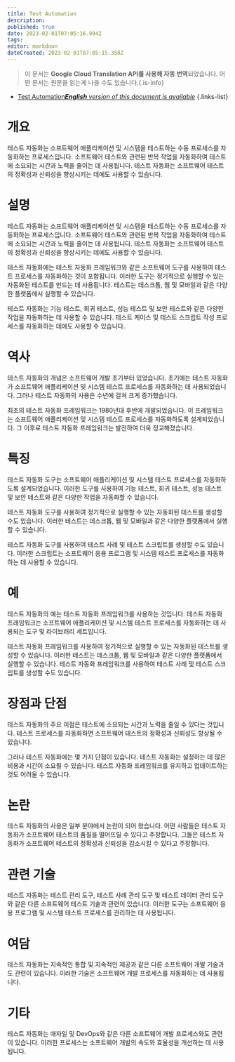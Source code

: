 ```yaml
---
title: Test Automation
description: 
published: true
date: 2023-02-01T07:05:16.994Z
tags: 
editor: markdown
dateCreated: 2023-02-01T07:05:15.358Z
---
```


> 이 문서는 **Google Cloud Translation API를 사용해 자동 번역**되었습니다.
어떤 문서는 원문을 읽는게 나을 수도 있습니다.{.is-info}

- [Test Automation***English** version of this document is available*](/en/Knowledge-base/Dictionary/test-automation)
{.links-list}

# 개요
테스트 자동화는 소프트웨어 애플리케이션 및 시스템을 테스트하는 수동 프로세스를 자동화하는 프로세스입니다. 소프트웨어 테스트와 관련된 반복 작업을 자동화하여 테스트에 소요되는 시간과 노력을 줄이는 데 사용됩니다. 테스트 자동화는 소프트웨어 테스트의 정확성과 신뢰성을 향상시키는 데에도 사용할 수 있습니다.

# 설명
테스트 자동화는 소프트웨어 애플리케이션 및 시스템을 테스트하는 수동 프로세스를 자동화하는 프로세스입니다. 소프트웨어 테스트와 관련된 반복 작업을 자동화하여 테스트에 소요되는 시간과 노력을 줄이는 데 사용됩니다. 테스트 자동화는 소프트웨어 테스트의 정확성과 신뢰성을 향상시키는 데에도 사용할 수 있습니다.

테스트 자동화에는 테스트 자동화 프레임워크와 같은 소프트웨어 도구를 사용하여 테스트 프로세스를 자동화하는 것이 포함됩니다. 이러한 도구는 정기적으로 실행할 수 있는 자동화된 테스트를 만드는 데 사용됩니다. 테스트는 데스크톱, 웹 및 모바일과 같은 다양한 플랫폼에서 실행할 수 있습니다.

테스트 자동화는 기능 테스트, 회귀 테스트, 성능 테스트 및 보안 테스트와 같은 다양한 작업을 자동화하는 데 사용할 수 있습니다. 테스트 케이스 및 테스트 스크립트 작성 프로세스를 자동화하는 데에도 사용할 수 있습니다.

# 역사
테스트 자동화의 개념은 소프트웨어 개발 초기부터 있었습니다. 초기에는 테스트 자동화가 소프트웨어 애플리케이션 및 시스템 테스트 프로세스를 자동화하는 데 사용되었습니다. 그러나 테스트 자동화의 사용은 수년에 걸쳐 크게 증가했습니다.

최초의 테스트 자동화 프레임워크는 1980년대 후반에 개발되었습니다. 이 프레임워크는 소프트웨어 애플리케이션 및 시스템 테스트 프로세스를 자동화하도록 설계되었습니다. 그 이후로 테스트 자동화 프레임워크는 발전하여 더욱 정교해졌습니다.

# 특징
테스트 자동화 도구는 소프트웨어 애플리케이션 및 시스템 테스트 프로세스를 자동화하도록 설계되었습니다. 이러한 도구를 사용하여 기능 테스트, 회귀 테스트, 성능 테스트 및 보안 테스트와 같은 다양한 작업을 자동화할 수 있습니다.

테스트 자동화 도구를 사용하여 정기적으로 실행할 수 있는 자동화된 테스트를 생성할 수도 있습니다. 이러한 테스트는 데스크톱, 웹 및 모바일과 같은 다양한 플랫폼에서 실행할 수 있습니다.

테스트 자동화 도구를 사용하여 테스트 사례 및 테스트 스크립트를 생성할 수도 있습니다. 이러한 스크립트는 소프트웨어 응용 프로그램 및 시스템 테스트 프로세스를 자동화하는 데 사용할 수 있습니다.

# 예
테스트 자동화의 예는 테스트 자동화 프레임워크를 사용하는 것입니다. 테스트 자동화 프레임워크는 소프트웨어 애플리케이션 및 시스템 테스트 프로세스를 자동화하는 데 사용되는 도구 및 라이브러리 세트입니다.

테스트 자동화 프레임워크를 사용하여 정기적으로 실행할 수 있는 자동화된 테스트를 생성할 수 있습니다. 이러한 테스트는 데스크톱, 웹 및 모바일과 같은 다양한 플랫폼에서 실행할 수 있습니다. 테스트 자동화 프레임워크를 사용하여 테스트 사례 및 테스트 스크립트를 생성할 수도 있습니다.

# 장점과 단점
테스트 자동화의 주요 이점은 테스트에 소요되는 시간과 노력을 줄일 수 있다는 것입니다. 테스트 프로세스를 자동화하면 소프트웨어 테스트의 정확성과 신뢰성도 향상될 수 있습니다.

그러나 테스트 자동화에는 몇 가지 단점이 있습니다. 테스트 자동화는 설정하는 데 많은 비용과 시간이 소요될 수 있습니다. 테스트 자동화 프레임워크를 유지하고 업데이트하는 것도 어려울 수 있습니다.

# 논란
테스트 자동화의 사용은 일부 분야에서 논란이 되어 왔습니다. 어떤 사람들은 테스트 자동화가 소프트웨어 테스트의 품질을 떨어뜨릴 수 있다고 주장합니다. 그들은 테스트 자동화가 소프트웨어 테스트의 정확성과 신뢰성을 감소시킬 수 있다고 주장합니다.

# 관련 기술
테스트 자동화는 테스트 관리 도구, 테스트 사례 관리 도구 및 테스트 데이터 관리 도구와 같은 다른 소프트웨어 테스트 기술과 관련이 있습니다. 이러한 도구는 소프트웨어 응용 프로그램 및 시스템 테스트 프로세스를 관리하는 데 사용됩니다.

# 여담
테스트 자동화는 지속적인 통합 및 지속적인 제공과 같은 다른 소프트웨어 개발 기술과도 관련이 있습니다. 이러한 기술은 소프트웨어 개발 프로세스를 자동화하는 데 사용됩니다.

# 기타
테스트 자동화는 애자일 및 DevOps와 같은 다른 소프트웨어 개발 프로세스와도 관련이 있습니다. 이러한 프로세스는 소프트웨어 개발의 속도와 효율성을 개선하는 데 사용됩니다.